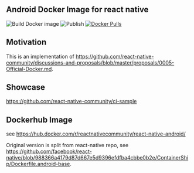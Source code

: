 ## Android Docker Image for react native
![Build Docker image](https://github.com/react-native-community/docker-android/workflows/Build%20Docker%20image/badge.svg)
![Publish](https://github.com/react-native-community/docker-android/workflows/Publish/badge.svg)
[![Docker Pulls](https://img.shields.io/docker/pulls/reactnativecommunity/react-native-android.svg)](https://hub.docker.com/r/reactnativecommunity/react-native-android) 


## Motivation
This is an implementation of https://github.com/react-native-community/discussions-and-proposals/blob/master/proposals/0005-Official-Docker.md.

## Showcase
https://github.com/react-native-community/ci-sample

## Dockerhub Image
see https://hub.docker.com/r/reactnativecommunity/react-native-android/

Original version is split from react-native repo, see https://github.com/facebook/react-native/blob/988366a4179d87d667e5d9396efdfba4cbbe0b2e/ContainerShip/Dockerfile.android-base.
